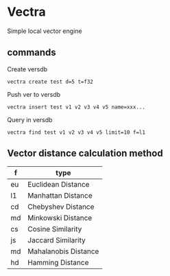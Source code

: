 # Vectra
Simple local vector engine

## commands
Create versdb

`vectra create test d=5 t=f32`

Push ver to versdb

`vectra insert test v1 v2 v3 v4 v5 name=xxx...`

Query in versdb

`vectra find test v1 v2 v3 v4 v5 limit=10 f=l1`

## Vector distance calculation method
|f|type|
|---|---|
|eu|Euclidean Distance|
|l1|Manhattan Distance|
|cd|Chebyshev Distance|
|md|Minkowski Distance|
|cs|Cosine Similarity|
|js|Jaccard Similarity|
|md|Mahalanobis Distance|
|hd|Hamming Distance|